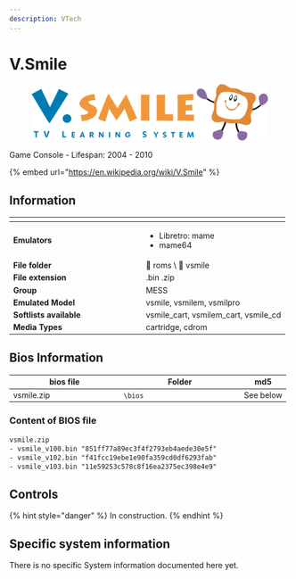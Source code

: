 ```yaml
---
description: VTech
---
```


# V.Smile

<div align="left">

<figure><img src="https://raw.githubusercontent.com/fabricecaruso/es-theme-carbon/52ff37c9e265587d006945a2ba695b5a962b3a3d/art/logos/vsmile.svg" alt=""><figcaption></figcaption></figure>

</div>

Game Console - Lifespan: 2004 - 2010

{% embed url="https://en.wikipedia.org/wiki/V.Smile" %}

## Information

<table data-header-hidden><thead><tr><th width="224"></th><th></th></tr></thead><tbody><tr><td><strong>Emulators</strong></td><td><ul><li>Libretro: mame</li><li>mame64</li></ul></td></tr><tr><td><strong>File folder</strong></td><td><span data-gb-custom-inline data-tag="emoji" data-code="1f4c2">📂</span> roms \ <span data-gb-custom-inline data-tag="emoji" data-code="1f4c2">📂</span> vsmile</td></tr><tr><td><strong>File extension</strong></td><td>.bin .zip</td></tr><tr><td><strong>Group</strong></td><td>MESS</td></tr><tr><td><strong>Emulated Model</strong></td><td>vsmile, vsmilem, vsmilpro</td></tr><tr><td><strong>Softlists available</strong></td><td>vsmile_cart, vsmilem_cart, vsmile_cd</td></tr><tr><td><strong>Media Types</strong></td><td>cartridge, cdrom</td></tr></tbody></table>

## Bios Information

<table><thead><tr><th width="184">bios file</th><th width="202">Folder</th><th>md5</th></tr></thead><tbody><tr><td>vsmile.zip</td><td><code>\bios</code></td><td>See below</td></tr></tbody></table>

### Content of BIOS file

```
vsmile.zip
- vsmile_v100.bin "851ff77a89ec3f4f2793eb4aede30e5f"
- vsmile_v102.bin "f41fcc19ebe1e90fa359cd0df6293fab"
- vsmile_v103.bin "11e59253c578c8f16ea2375ec398e4e9"
```

## Controls

{% hint style="danger" %}
In construction.
{% endhint %}

## Specific system information

There is no specific System information documented here yet.
